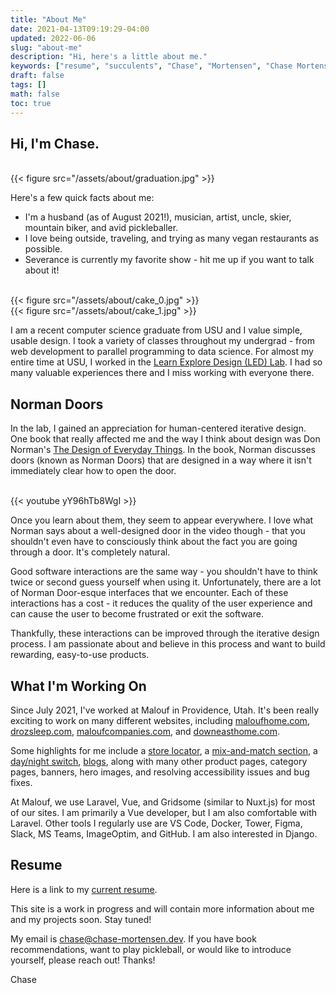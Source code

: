 ```yaml
---
title: "About Me"
date: 2021-04-13T09:19:29-04:00
updated: 2022-06-06
slug: "about-me"
description: "Hi, here's a little about me."
keywords: ["resume", "succulents", "Chase", "Mortensen", "Chase Mortensen", "Design"]
draft: false
tags: []
math: false
toc: true
---
```


## Hi, I'm Chase.

<br>
{{< figure src="/assets/about/graduation.jpg" >}}

Here's a few quick facts about me:
* I'm a husband (as of August 2021!), musician, artist, uncle, skier, mountain biker, and avid pickleballer.
* I love being outside, traveling, and trying as many vegan restaurants as possible.
* Severance is currently my favorite show - hit me up if you want to talk about it!

<br>
{{< figure src="/assets/about/cake_0.jpg" >}}
<br>
{{< figure src="/assets/about/cake_1.jpg" >}}

I am a recent computer science graduate from USU and I value simple, usable design. I took a variety of classes throughout my undergrad - from web development to parallel programming to data science. For almost my entire time at USU, I worked in the [Learn Explore Design (LED) Lab](https://learnexploredesign.org/). I had so many valuable experiences there and I miss working with everyone there.

## Norman Doors

In the lab, I gained an appreciation for human-centered iterative design. One book that really affected me and the way I think about design was Don Norman's [The Design of Everyday Things](https://www.amazon.com/Design-Everyday-Things-Revised-Expanded/dp/0465050654/). In the book, Norman discusses doors (known as Norman Doors) that are designed in a way where it isn't immediately clear how to open the door.

<br>
{{< youtube yY96hTb8WgI >}}

Once you learn about them, they seem to appear everywhere. I love what Norman says about a well-designed door in the video though - that you shouldn't even have to consciously think about the fact you are going through a door. It's completely natural.

Good software interactions are the same way - you shouldn't have to think twice or second guess yourself when using it. Unfortunately, there are a lot of Norman Door-esque interfaces that we encounter. Each of these interactions has a cost - it reduces the quality of the user experience and can cause the user to become frustrated or exit the software. 

Thankfully, these interactions can be improved through the iterative design process. I am passionate about and believe in this process and want to build rewarding, easy-to-use products.

## What I'm Working On

Since July 2021, I've worked at Malouf in Providence, Utah. It's been really exciting to work on many different websites, including [maloufhome.com](https://www.maloufhome.com/), [drozsleep.com](https://www.drozsleep.com/), [maloufcompanies.com](https://www.maloufcompanies.com/), and [downeasthome.com](https://www.downeasthome.com/).

Some highlights for me include a [store locator](https://staging.maloufhome.com/store-locator/), a [mix-and-match section](https://staging.maloufhome.com/furniture/#mix-and-match), a [day/night switch](https://www.maloufhome.com/furniture/#productShopper), [blogs](https://www.downeasthome.com/newsroom), along with many other product pages, category pages, banners, hero images, and resolving accessibility issues and bug fixes.

At Malouf, we use Laravel, Vue, and Gridsome (similar to Nuxt.js) for most of our sites. I am primarily a Vue developer, but I am also comfortable with Laravel. Other tools I regularly use are VS Code, Docker, Tower, Figma, Slack, MS Teams, ImageOptim, and GitHub. I am also interested in Django.

## Resume

Here is a link to my [current resume](https://docs.google.com/document/d/1gkz9kz9-ugiBM0kcGmHaRdeoZJDfPU75ycJA8P3ee7E/edit?usp=sharing).

This site is a work in progress and will contain more information about me and my projects soon. Stay tuned!

My email is chase@chase-mortensen.dev. If you have book recommendations, want to play pickleball, or would like to introduce yourself, please reach out! Thanks!

Chase
